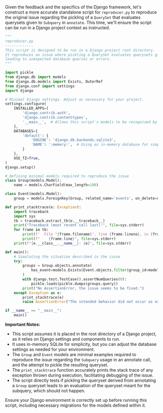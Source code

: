 Given the feedback and the specifics of the Django framework, let's construct a more accurate standalone script for `reproducer.py` to reproduce the original issue regarding the pickling of a `QuerySet` that evaluates querysets given to `Subquery` in `annotate`. This time, we'll ensure the script can be run in a Django project context as instructed.

```python
"""
reproducer.py
-------------
This script is designed to be run in a Django project root directory.
It reproduces an issue where pickling a QuerySet evaluates querysets given to Subquery in annotate,
leading to unexpected database queries or errors.
"""

import pickle
from django.db import models
from django.db.models import Exists, OuterRef
from django.conf import settings
import django

# Minimal Django settings. Adjust as necessary for your project.
settings.configure(
    INSTALLED_APPS=[
        'django.contrib.auth',
        'django.contrib.contenttypes',
        '__main__',  # Allows this script's models to be recognized by Django
    ],
    DATABASES={
        'default': {
            'ENGINE': 'django.db.backends.sqlite3',
            'NAME': ':memory:',  # Using an in-memory database for simplicity
        }
    },
    USE_TZ=True,
)
django.setup()

# Defining minimal models required to reproduce the issue
class Group(models.Model):
    name = models.CharField(max_length=100)

class Event(models.Model):
    group = models.ForeignKey(Group, related_name='events', on_delete=models.CASCADE)

def print_stacktrace(e: Exception):
    import traceback
    import sys
    tb = traceback.extract_tb(e.__traceback__)
    print("Traceback (most recent call last):", file=sys.stderr)
    for frame in tb:
        print(f'  File "{frame.filename}", line {frame.lineno}, in {frame.name}', file=sys.stderr)
        print(f"    {frame.line}", file=sys.stderr)
    print(f"{e.__class__.__name__}: {e}", file=sys.stderr)

def main():
    # Simulating the situation described in the issue
    try:
        groups = Group.objects.annotate(
            has_event=models.Exists(Event.objects.filter(group_id=models.OuterRef('id')))
        )
        with django.test.TestCase().assertNumQueries(0):
            pickle.loads(pickle.dumps(groups.query))
        print("No AssertionError, the issue seems to be fixed.")
    except Exception as e:
        print_stacktrace(e)
        raise AssertionError("The intended behavior did not occur as expected.")

if __name__ == "__main__":
    main()
```

**Important Notes:**

- This script assumes it is placed in the root directory of a Django project, as it relies on Django settings and components to run.
- It uses in-memory SQLite for simplicity, but you can adjust the database settings as needed for your environment.
- The `Group` and `Event` models are minimal examples required to reproduce the issue regarding the `Subquery` usage in an annotate call, and the attempt to pickle the resulting queryset.
- The `print_stacktrace` function accurately prints the stack trace of any exception thrown during execution, facilitating debugging of the issue.
- The script directly tests if pickling the queryset derived from annotating a `Group` queryset leads to an evaluation of the queryset meant for the subquery, which should not happen.
  
Ensure your Django environment is correctly set up before running this script, including necessary migrations for the models defined within it.